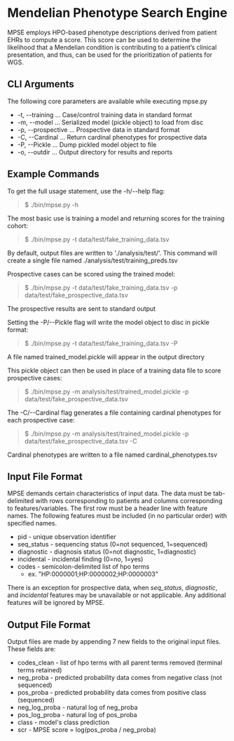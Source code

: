 # Mendelian Phenotype Search Engine
MPSE employs HPO-based phenotype descriptions derived from patient EHRs to compute a score. This score can be used to determine the likelihood that a Mendelian condition is contributing to a patient’s clinical presentation, and thus, can be used for the prioritization of patients for WGS.


## CLI Arguments
The following core parameters are available while executing mpse.py
- -t,  --training ... Case/control training data in standard format
- -m,  --model ... Serialized model (pickle object) to load from disc
- -p,  --prospective ... Prospective data in standard format
- -C,  --Cardinal ... Return cardinal phenotypes for prospective data
- -P,  --Pickle ... Dump pickled model object to file
- -o,  --outdir ... Output directory for results and reports


## Example Commands
To get the full usage statement, use the -h/--help flag:  
> $ ./bin/mpse.py -h

The most basic use is training a model and returning scores for the training cohort:  
> $ ./bin/mpse.py -t data/test/fake_training_data.tsv  

By default, output files are written to './analysis/test/'. This command will create a single file named ./analysis/test/training_preds.tsv

Prospective cases can be scored using the trained model:  
> $ ./bin/mpse.py -t data/test/fake_training_data.tsv -p data/test/fake_prospective_data.tsv  

The prospective results are sent to standard output

Setting the -P/--Pickle flag will write the model object to disc in pickle format:  
> $ ./bin/mpse.py -t data/test/fake_training_data.tsv -P  

A file named trained_model.pickle will appear in the output directory

This pickle object can then be used in place of a training data file to score prospective cases:  
> $ ./bin/mpse.py -m analysis/test/trained_model.pickle -p data/test/fake_prospective_data.tsv

The -C/--Cardinal flag generates a file containing cardinal phenotypes for each prospective case:  
> $ ./bin/mpse.py -m analysis/test/trained_model.pickle -p data/test/fake_prospective_data.tsv -C  

Cardinal phenotypes are written to a file named cardinal_phenotypes.tsv


## Input File Format
MPSE demands certain characteristics of input data. The data must be tab-delimited with rows corresponding to patients and columns corresponding to features/variables. The first row must be a header line with feature names. The following features must be included (in no particular order) with specified names.

- pid - unique observation identifier
- seq_status - sequencing status (0=not sequenced, 1=sequenced)
- diagnostic - diagnosis status (0=not diagnostic, 1=diagnostic)
- incidental - incidental finding (0=no, 1=yes)
- codes - semicolon-delimited list of hpo terms
    - ex. "HP:0000001;HP:0000002;HP:0000003"

There is an exception for prospective data, when *seq_status*, *diagnostic*, and *incidental* features may be unavailable or not applicable. Any additional features will be ignored by MPSE.


## Output File Format
Output files are made by appending 7 new fields to the original input files. These fields are:
- codes_clean - list of hpo terms with all parent terms removed (terminal terms retained)
- neg_proba - predicted probability data comes from negative class (not sequenced)
- pos_proba - predicted probability data comes from positive class (sequenced)
- neg_log_proba - natural log of neg_proba
- pos_log_proba	- natural log of pos_proba
- class - model's class prediction
- scr - MPSE score = log(pos_proba / neg_proba)
